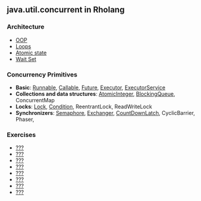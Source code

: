 ## java.util.concurrent in Rholang

### Architecture
  - [OOP](oop.md)   
  - [Loops](loops.md)   
  - [Atomic state](atomic-state.md)     
  - [Wait Set](waitSet.md)   
###  Concurrency Primitives
  - **Basic**: [Runnable](Runnable.md), [Callable](Callable.md), [Future](Future.md), [Executor](Executor.md), [ExecutorService](ExecutorService.md)   
  - **Collections and data structures**: [AtomicInteger](AtomicInteger.md), [BlockingQueue](BlockingQueue.md), ConcurrentMap   
  - **Locks**: [Lock](Lock.md), [Condition](Condition.md), ReentrantLock, ReadWriteLock   
  - **Synchronizers**: [Semaphore](Semaphore.md), [Exchanger](Exchanger.md), [CountDownLatch](CountDownLatch.md), CyclicBarrier, Phaser, 
###  Exercises   
  - [???](???)   
  - [???](???)   
  - [???](???)   
  - [???](???)   
  - [???](???)   
  - [???](???)   
  - [???](???)   
  - [???](???)   
